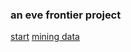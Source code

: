 ### an eve frontier project

[start](https://github.com/gwt-git/mine.yachts/blob/main/mine-yachts.csv)
[mining data](https://github.com/gwt-git/mine.yachts/blob/main/mining.csv)
